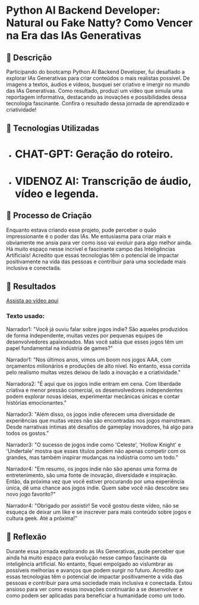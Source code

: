 # Python AI Backend Developer: Natural ou Fake Natty? Como Vencer na Era das IAs Generativas

## 📒 Descrição
Participando do bootcamp Python AI Backend Developer, fui desafiado a explorar IAs Generativas para criar conteúdos o mais realistas possível. De imagens a textos, áudios e vídeos, busquei ser criativo e imergir no mundo das IAs Generativas. Como resultado, produzi um vídeo que simula uma reportagem informativa, destacando as inovações e possibilidades dessa tecnologia fascinante. Confira o resultado dessa jornada de aprendizado e criatividade!

## 🤖 Tecnologias Utilizadas
- # CHAT-GPT: Geração do roteiro.
- # VIDENOZ AI: Transcrição de áudio, vídeo e legenda.

## 🧐 Processo de Criação
Enquanto estava criando esse projeto, pude perceber o quão impressionante é o poder das IAs. Me entusiasma para criar mais e obviamente me ansia para ver como isso vai evoluir para algo melhor ainda. Há muito espaço nesse incrível e fascinante campo das Inteligências Artificiais! Acredito que essas tecnologias têm o potencial de impactar positivamente na vida das pessoas e contribuir para uma sociedade mais inclusiva e conectada.

## 🚀 Resultados
[Assista ao vídeo aqui](https://youtu.be/XLJpDdG1TnE)


### Texto usado:

Narrador1: "Você já ouviu falar sobre jogos indie? São aqueles produzidos de forma independente, muitas vezes por pequenas equipes de desenvolvedores apaixonados. Mas você sabia que esses jogos têm um papel fundamental na indústria de games?"

Narrador1: "Nos últimos anos, vimos um boom nos jogos AAA, com orçamentos milionários e produções de alto nível. No entanto, essa corrida pelo realismo muitas vezes deixou de lado a inovação e a criatividade."

Narradora2: "É aqui que os jogos indie entram em cena. Com liberdade criativa e menor pressão comercial, os desenvolvedores independentes podem explorar novas ideias, experimentar mecânicas únicas e contar histórias emocionantes."

Narrador3: "Além disso, os jogos indie oferecem uma diversidade de experiências que muitas vezes não são encontradas nos jogos mainstream. Desde narrativas íntimas até desafios de gameplay inovadores, há algo para todos os gostos."

Narrador3: "O sucesso de jogos indie como 'Celeste', 'Hollow Knight' e 'Undertale' mostra que esses títulos podem não apenas competir com os grandes, mas também inspirar mudanças na indústria como um todo."

Narrador4: "Em resumo, os jogos indie não são apenas uma forma de entretenimento, são uma fonte de inovação, diversidade e inspiração. Então, da próxima vez que você estiver procurando por uma experiência única, dê uma chance aos jogos indie. Quem sabe você não descobre seu novo jogo favorito?"

Narrador4: "Obrigado por assistir! Se você gostou deste vídeo, não se esqueça de deixar um like e se inscrever para mais conteúdo sobre jogos e cultura geek. Até a próxima!"

## 💭 Reflexão 

Durante essa jornada explorando as IAs Generativas, pude perceber que ainda há muito espaço para evolução nesse campo fascinante da inteligência artificial. No entanto, fiquei empolgado ao vislumbrar as possíveis melhorias e avanços que podem surgir no futuro. Acredito que essas tecnologias têm o potencial de impactar positivamente a vida das pessoas e contribuir para uma sociedade mais inclusiva e conectada. Estou ansioso para ver como essas inovações continuarão a se desenvolver e como podem ser aplicadas para beneficiar a humanidade como um todo.
